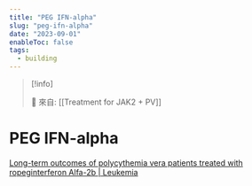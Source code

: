 ```yaml
---
title: "PEG IFN-alpha"
slug: "peg-ifn-alpha"
date: "2023-09-01"
enableToc: false
tags:
  - building
---
```


> [!info]
>
> 🌱 來自: [[Treatment for JAK2 + PV]]

# PEG IFN-alpha

[Long-term outcomes of polycythemia vera patients treated with ropeginterferon Alfa-2b | Leukemia](https://www.nature.com/articles/s41375-022-01528-x)
